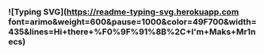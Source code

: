 ### ![Typing SVG](https://readme-typing-svg.herokuapp.com font=arimo&weight=600&pause=1000&color=49F700&width=435&lines=Hi+there+%F0%9F%91%8B%2C+I'm+Maks+Mr1necs)
<!--
**mr1necs/mr1necs** is a ✨ _special_ ✨ repository because its `README.md` (this file) appears on your GitHub profile.

Here are some ideas to get you started:

- 🔭 I’m currently working on ...
- 🌱 I’m currently learning ...
- 👯 I’m looking to collaborate on ...
- 🤔 I’m looking for help with ...
- 💬 Ask me about ...
- 📫 How to reach me: ...
- 😄 Pronouns: ...
- ⚡ Fun fact: ...
-->
